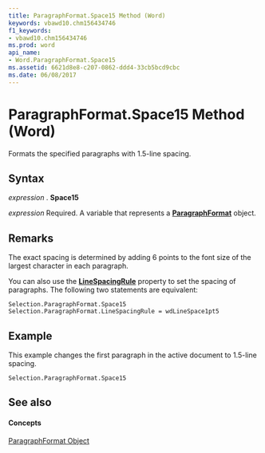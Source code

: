 ```yaml
---
title: ParagraphFormat.Space15 Method (Word)
keywords: vbawd10.chm156434746
f1_keywords:
- vbawd10.chm156434746
ms.prod: word
api_name:
- Word.ParagraphFormat.Space15
ms.assetid: 6621d8e8-c207-0862-ddd4-33cb5bcd9cbc
ms.date: 06/08/2017
---
```



# ParagraphFormat.Space15 Method (Word)

Formats the specified paragraphs with 1.5-line spacing.


## Syntax

 _expression_ . **Space15**

 _expression_ Required. A variable that represents a **[ParagraphFormat](paragraphformat-object-word.md)** object.


## Remarks

The exact spacing is determined by adding 6 points to the font size of the largest character in each paragraph.

You can also use the **[LineSpacingRule](paragraphformat-linespacingrule-property-word.md)** property to set the spacing of paragraphs. The following two statements are equivalent:




```
Selection.ParagraphFormat.Space15 
Selection.ParagraphFormat.LineSpacingRule = wdLineSpace1pt5
```


## Example

This example changes the first paragraph in the active document to 1.5-line spacing.


```
Selection.ParagraphFormat.Space15
```


## See also


#### Concepts


[ParagraphFormat Object](paragraphformat-object-word.md)


